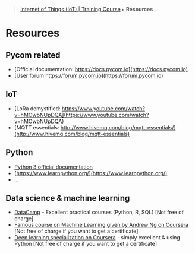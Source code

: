 > [Internet of Things (IoT) | Training Course](resources.md) ▸ **Resources**

# Resources

## Pycom related

* [Official documentation: https://docs.pycom.io](https://docs.pycom.io)
* [User forum https://forum.pycom.io](https://forum.pycom.io)

## IoT
* [LoRa demystified: https://www.youtube.com/watch?v=hMOwbNUpDQA](https://www.youtube.com/watch?v=hMOwbNUpDQA)
* [MQTT essentials: http://www.hivemq.com/blog/mqtt-essentials/](http://www.hivemq.com/blog/mqtt-essentials)

## Python
* [Python 3 official documentation](https://docs.python.org/3)
* [https://www.learnpython.org/](https://www.learnpython.org/)
* ...

## Data science & machine learning
* [DataCamp](https://www.datacamp.com) - Excellent practical courses (Python, R, SQL) [Not free of charge]
* [Famous course on Machine Learning given by Andrew Ng on Coursera](https://www.coursera.org/learn/machine-learning) [Not free of charge if you want to get a certificate]
* [Deep learning specialization on Coursera](https://www.coursera.org/specializations/deep-learning) - simply excellent & using Python [Not free of charge if you want to get a certificate]





